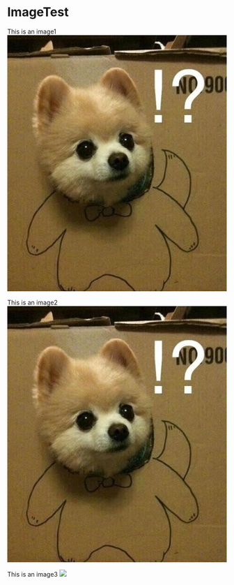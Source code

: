 # ImageTest


This is an image1 ![](Screenshot_20210617-164213__01__01.jpg)

This is an image2 ![](./Screenshot_20210617-164213__01__01.jpg)

This is an image3 ![](../Screenshot_20210617-164213__01__01.jpg)

